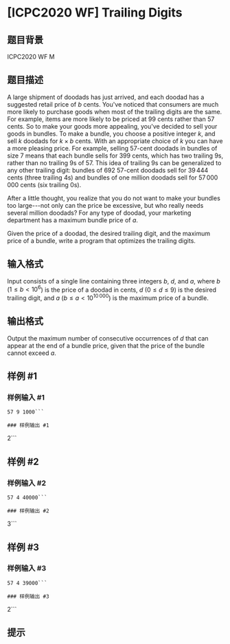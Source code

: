 # [ICPC2020 WF] Trailing Digits

## 题目背景

ICPC2020 WF M

## 题目描述

A large shipment of doodads has just arrived, and each doodad has a suggested retail price of $b$ cents. You've noticed that consumers are much more likely to purchase goods when most of the trailing digits are the same. For example, items are more likely to be priced at $99$ cents rather than $57$ cents. So to make your goods more appealing, you've decided to sell your goods in bundles. To make a bundle, you choose a positive integer $k$, and sell $k$ doodads for $k \times b$ cents. With an appropriate choice of $k$ you can have a more pleasing price. For example, selling $57$-cent doodads in bundles of size $7$ means that each bundle sells for $399$ cents, which has two trailing $9$s, rather than no trailing $9$s of $57$. This idea of trailing $9$s can be generalized to any other trailing digit: bundles of $692$ $57$-cent doodads sell for $39\,444$ cents (three trailing $4$s) and bundles of one million doodads sell for $57\,000\,000$ cents (six trailing $0$s).

After a little thought, you realize that you do not want to make your bundles too large---not only can the price be excessive, but who really needs several million doodads? For any type of doodad, your marketing department has a maximum bundle price of $a$.

Given the price of a doodad, the desired trailing digit, and the maximum price of a bundle, write a program that optimizes the trailing digits.

## 输入格式

Input consists of a single line containing three integers $b$, $d$, and $a$, where $b$ ($1 \leq b < 10^{6}$) is the price of a doodad in cents, $d$ ($0 \leq d \leq 9$) is the desired trailing digit, and $a$ ($b \leq a < 10^{10\,000}$) is the maximum price of a bundle.

## 输出格式

Output the maximum number of consecutive occurrences of $d$ that can appear at the end of a bundle price, given that the price of the bundle cannot exceed $a$.

## 样例 #1

### 样例输入 #1
```
57 9 1000```

### 样例输出 #1

```
2```

## 样例 #2

### 样例输入 #2
```
57 4 40000```

### 样例输出 #2

```
3```

## 样例 #3

### 样例输入 #3
```
57 4 39000```

### 样例输出 #3

```
2```

## 提示


